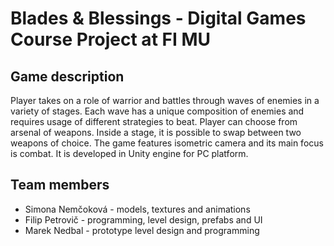 Blades & Blessings - Digital Games Course Project at FI MU
==========================================================

Game description
----------------
Player takes on a role of warrior and battles through waves of enemies in a variety of stages.
Each wave has a unique composition of enemies and requires usage of different strategies to beat.
Player can choose from arsenal of weapons. Inside a stage, it is possible to swap between two
weapons of choice. The game features isometric camera and its main focus is combat. It is developed
in Unity engine for PC platform.

Team members
------------
* Simona Nemčoková - models, textures and animations
* Filip Petrovič - programming, level design, prefabs and UI
* Marek Nedbal - prototype level design and programming
